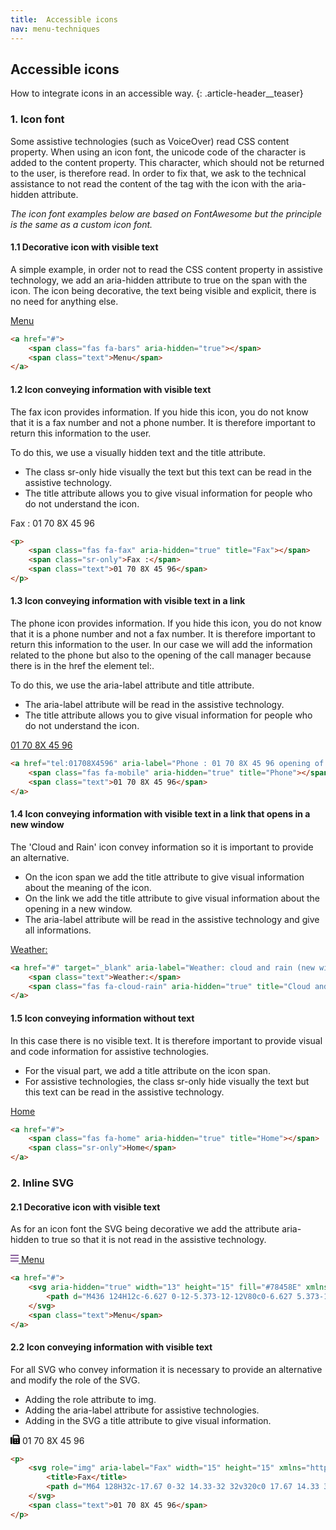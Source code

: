 ```yaml
---
title:  Accessible icons
nav: menu-techniques
---
```


## Accessible icons

How to integrate icons in an accessible way.
{: .article-header__teaser}

### 1. Icon font

Some assistive technologies (such as VoiceOver) read CSS content property. When using an icon font, the unicode code of the character is added to the content property.
This character, which should not be returned to the user, is therefore read. In order to fix that, we ask to the technical assistance to not read the content of the tag with the icon with the aria-hidden attribute.

*The icon font examples below are based on FontAwesome but the principle is the same as a custom icon font.*

#### 1.1 Decorative icon with visible text

A simple example, in order not to read the CSS content property in assistive technology, we add an aria-hidden attribute to true on the span with the icon.
The icon being decorative, the text being visible and explicit, there is no need for anything else.

<a href="#">
    <span class="fas fa-bars" aria-hidden="true"></span>
    <span class="text">Menu</span>
</a>

```html
<a href="#">
    <span class="fas fa-bars" aria-hidden="true"></span>
    <span class="text">Menu</span>
</a>
```

#### 1.2 Icon conveying information with visible text

The fax icon provides information. If you hide this icon, you do not know that it is a fax number and not a phone number. It is therefore important to return this information to the user.

To do this, we use a visually hidden text and the title attribute.
* The class sr-only hide visually the text but this text can be read in the assistive technology.
* The title attribute allows you to give visual information for people who do not understand the icon.

<p>
    <span class="fas fa-fax" aria-hidden="true" title="Fax"></span>
    <span class="sr-only">Fax :</span>
    <span class="text">01 70 8X 45 96</span>
</p>

```html
<p>
    <span class="fas fa-fax" aria-hidden="true" title="Fax"></span>
    <span class="sr-only">Fax :</span>
    <span class="text">01 70 8X 45 96</span>
</p>
```

#### 1.3 Icon conveying information with visible text in a link

The phone icon provides information. If you hide this icon, you do not know that it is a phone number and not a fax number. It is therefore important to return this information to the user.
In our case we will add the information related to the phone but also to the opening of the call manager because there is in the href the element tel:.

To do this, we use the aria-label attribute and title attribute.
* The aria-label attribute will be read in the assistive technology.
* The title attribute allows you to give visual information for people who do not understand the icon.

<a href="tel:01708X4596" aria-label="Phone : 01 70 8X 45 96 opening of the call manager" class="new-window-off">
    <span class="fas fa-mobile" aria-hidden="true" title="Phone"></span>
    <span class="text">01 70 8X 45 96</span>
</a>

```html
<a href="tel:01708X4596" aria-label="Phone : 01 70 8X 45 96 opening of the call manager">
    <span class="fas fa-mobile" aria-hidden="true" title="Phone"></span>
    <span class="text">01 70 8X 45 96</span>
</a>
```

#### 1.4 Icon conveying information with visible text in a link that opens in a new window

The 'Cloud and Rain' icon convey information so it is important to provide an alternative.

* On the icon span we add the title attribute to give visual information about the meaning of the icon.
* On the link we add the title attribute to give visual information about the opening in a new window.
* The aria-label attribute will be read in the assistive technology and give all informations.

<a href="#" target="_blank" aria-label="Weather: cloud and rain (new window)" title="New window" class="new-window-off">
    <span class="text">Weather:</span>
    <span class="fas fa-cloud-rain" aria-hidden="true" title="Cloud and rain"></span>
</a>

```html
<a href="#" target="_blank" aria-label="Weather: cloud and rain (new window)" title="New window">
    <span class="text">Weather:</span>
    <span class="fas fa-cloud-rain" aria-hidden="true" title="Cloud and rain"></span>
</a>
```

#### 1.5 Icon conveying information without text

In this case there is no visible text. It is therefore important to provide visual and code information for assistive technologies.

* For the visual part, we add a title attribute on the icon span.
* For assistive technologies, the class sr-only hide visually the text but this text can be read in the assistive technology.

<a href="#">
    <span class="fas fa-home" aria-hidden="true" title="Home"></span>
    <span class="sr-only">Home</span>
</a>

```html
<a href="#">
    <span class="fas fa-home" aria-hidden="true" title="Home"></span>
    <span class="sr-only">Home</span>
</a>
```

### 2. Inline SVG

#### 2.1 Decorative icon with visible text

As for an icon font the SVG being decorative we add the attribute aria-hidden to true so that it is not read in the assistive technology.

<a href="#">
    <svg aria-hidden="true" width="13" height="15" fill="#78458E" xmlns="http://www.w3.org/2000/svg" viewBox="0 0 448 512"><path d="M436 124H12c-6.627 0-12-5.373-12-12V80c0-6.627 5.373-12 12-12h424c6.627 0 12 5.373 12 12v32c0 6.627-5.373 12-12 12zm0 160H12c-6.627 0-12-5.373-12-12v-32c0-6.627 5.373-12 12-12h424c6.627 0 12 5.373 12 12v32c0 6.627-5.373 12-12 12zm0 160H12c-6.627 0-12-5.373-12-12v-32c0-6.627 5.373-12 12-12h424c6.627 0 12 5.373 12 12v32c0 6.627-5.373 12-12 12z"/></svg>
    <span class="text">Menu</span>
</a>

```html
<a href="#">
    <svg aria-hidden="true" width="13" height="15" fill="#78458E" xmlns="http://www.w3.org/2000/svg" viewBox="0 0 448 512">
        <path d="M436 124H12c-6.627 0-12-5.373-12-12V80c0-6.627 5.373-12 12-12h424c6.627 0 12 5.373 12 12v32c0 6.627-5.373 12-12 12zm0 160H12c-6.627 0-12-5.373-12-12v-32c0-6.627 5.373-12 12-12h424c6.627 0 12 5.373 12 12v32c0 6.627-5.373 12-12 12zm0 160H12c-6.627 0-12-5.373-12-12v-32c0-6.627 5.373-12 12-12h424c6.627 0 12 5.373 12 12v32c0 6.627-5.373 12-12 12z"/>
    </svg>
    <span class="text">Menu</span>
</a>
```

#### 2.2 Icon conveying information with visible text

For all SVG who convey information it is necessary to provide an alternative and modify the role of the SVG.

* Adding the role attribute to img.
* Adding the aria-label attribute for assistive technologies.
* Adding in the SVG a title attribute to give visual information.

<p>
    <svg role="img" aria-label="Fax" width="15" height="15" xmlns="http://www.w3.org/2000/svg" viewBox="0 0 512 512"><title>Fax</title><path d="M64 128H32c-17.67 0-32 14.33-32 32v320c0 17.67 14.33 32 32 32h32c17.67 0 32-14.33 32-32V160c0-17.67-14.33-32-32-32zm416 32V77.25c0-8.49-3.37-16.62-9.37-22.63L425.37 9.37c-6-6-14.14-9.37-22.63-9.37H160c-17.67 0-32 14.33-32 32v448c0 17.67 14.33 32 32 32h320c17.67 0 32-14.33 32-32V192c0-17.67-14.33-32-32-32zM288 432c0 8.84-7.16 16-16 16h-32c-8.84 0-16-7.16-16-16v-32c0-8.84 7.16-16 16-16h32c8.84 0 16 7.16 16 16v32zm0-128c0 8.84-7.16 16-16 16h-32c-8.84 0-16-7.16-16-16v-32c0-8.84 7.16-16 16-16h32c8.84 0 16 7.16 16 16v32zm128 128c0 8.84-7.16 16-16 16h-32c-8.84 0-16-7.16-16-16v-32c0-8.84 7.16-16 16-16h32c8.84 0 16 7.16 16 16v32zm0-128c0 8.84-7.16 16-16 16h-32c-8.84 0-16-7.16-16-16v-32c0-8.84 7.16-16 16-16h32c8.84 0 16 7.16 16 16v32zm16-112H176V48h208v32c0 8.84 7.16 16 16 16h32v96z"/></svg>
    <span class="text">01 70 8X 45 96</span>
</p>

```html
<p>
    <svg role="img" aria-label="Fax" width="15" height="15" xmlns="http://www.w3.org/2000/svg" viewBox="0 0 512 512">
        <title>Fax</title>
        <path d="M64 128H32c-17.67 0-32 14.33-32 32v320c0 17.67 14.33 32 32 32h32c17.67 0 32-14.33 32-32V160c0-17.67-14.33-32-32-32zm416 32V77.25c0-8.49-3.37-16.62-9.37-22.63L425.37 9.37c-6-6-14.14-9.37-22.63-9.37H160c-17.67 0-32 14.33-32 32v448c0 17.67 14.33 32 32 32h320c17.67 0 32-14.33 32-32V192c0-17.67-14.33-32-32-32zM288 432c0 8.84-7.16 16-16 16h-32c-8.84 0-16-7.16-16-16v-32c0-8.84 7.16-16 16-16h32c8.84 0 16 7.16 16 16v32zm0-128c0 8.84-7.16 16-16 16h-32c-8.84 0-16-7.16-16-16v-32c0-8.84 7.16-16 16-16h32c8.84 0 16 7.16 16 16v32zm128 128c0 8.84-7.16 16-16 16h-32c-8.84 0-16-7.16-16-16v-32c0-8.84 7.16-16 16-16h32c8.84 0 16 7.16 16 16v32zm0-128c0 8.84-7.16 16-16 16h-32c-8.84 0-16-7.16-16-16v-32c0-8.84 7.16-16 16-16h32c8.84 0 16 7.16 16 16v32zm16-112H176V48h208v32c0 8.84 7.16 16 16 16h32v96z"/>
    </svg>
    <span class="text">01 70 8X 45 96</span>
</p>
```
